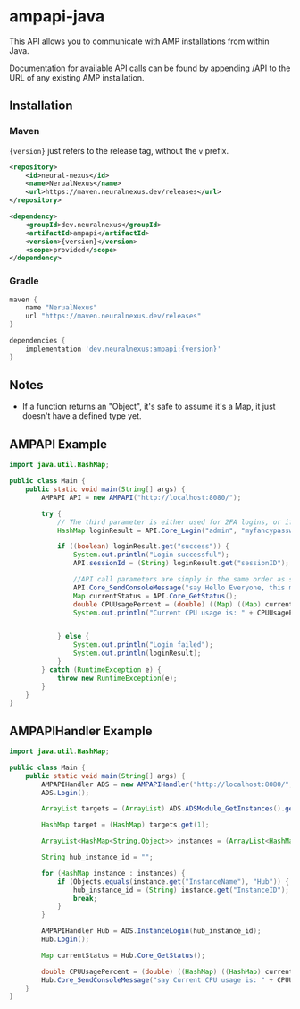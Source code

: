 # ampapi-java

This API allows you to communicate with AMP installations from within Java.

Documentation for available API calls can be found by appending /API to the URL of any existing AMP installation.

## Installation

### Maven

`{version}` just refers to the release tag, without the `v` prefix.

```xml
<repository>
    <id>neural-nexus</id>
    <name>NerualNexus</name>
    <url>https://maven.neuralnexus.dev/releases</url>
</repository>

<dependency>
    <groupId>dev.neuralnexus</groupId>
    <artifactId>ampapi</artifactId>
    <version>{version}</version>
    <scope>provided</scope>
</dependency>
```

### Gradle

```gradle
maven {
    name "NerualNexus"
    url "https://maven.neuralnexus.dev/releases"
}

dependencies {
    implementation 'dev.neuralnexus:ampapi:{version}'
}
```

## Notes

- If a function returns an "Object", it's safe to assume it's a Map<?,?>, it just doesn't have a defined type yet.

## AMPAPI Example

```java
import java.util.HashMap;

public class Main {
    public static void main(String[] args) {
        AMPAPI API = new AMPAPI("http://localhost:8080/");

        try {
            // The third parameter is either used for 2FA logins, or if no password is specified to use a remembered token from a previous login, or a service login token.
            HashMap loginResult = API.Core_Login("admin", "myfancypassword123", "", false);

            if ((boolean) loginResult.get("success")) {
                System.out.println("Login successful");
                API.sessionId = (String) loginResult.get("sessionID");

                //API call parameters are simply in the same order as shown in the documentation.
                API.Core_SendConsoleMessage("say Hello Everyone, this message was sent from the Java API!");
                Map currentStatus = API.Core_GetStatus();
                double CPUUsagePercent = (double) ((Map) ((Map) currentStatus.get("Metrics")).get("CPU Usage")).get("Percent");
                System.out.println("Current CPU usage is: " + CPUUsagePercent + "%");


            } else {
                System.out.println("Login failed");
                System.out.println(loginResult);
            }
        } catch (RuntimeException e) {
            throw new RuntimeException(e);
        }
    }
}
```
## AMPAPIHandler Example

```java
import java.util.HashMap;

public class Main {
    public static void main(String[] args) {
        AMPAPIHandler ADS = new AMPAPIHandler("http://localhost:8080/", "admin", "myfancypassword123", "", "");
        ADS.Login();

        ArrayList targets = (ArrayList) ADS.ADSModule_GetInstances().get("result");

        HashMap target = (HashMap) targets.get(1);

        ArrayList<HashMap<String,Object>> instances = (ArrayList<HashMap<String,Object>>) target.get("AvailableInstances");

        String hub_instance_id = "";

        for (HashMap instance : instances) {
            if (Objects.equals(instance.get("InstanceName"), "Hub")) {
                hub_instance_id = (String) instance.get("InstanceID");
                break;
            }
        }

        AMPAPIHandler Hub = ADS.InstanceLogin(hub_instance_id);
        Hub.Login();

        Map currentStatus = Hub.Core_GetStatus();

        double CPUUsagePercent = (double) ((HashMap) ((HashMap) currentStatus.get("Metrics")).get("CPU Usage")).get("Percent");
        Hub.Core_SendConsoleMessage("say Current CPU usage is: " + CPUUsagePercent + "%");
    }
}
```
